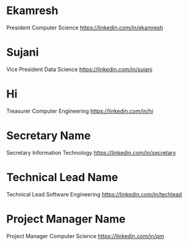 # Ekamresh
President
Computer Science
https://linkedin.com/in/ekamresh

# Sujani
Vice President
Data Science
https://linkedin.com/in/sujani

# Hi
Treasurer
Computer Engineering
https://linkedin.com/in/hi

# Secretary Name
Secretary
Information Technology
https://linkedin.com/in/secretary

# Technical Lead Name
Technical Lead
Software Engineering
https://linkedin.com/in/techlead

# Project Manager Name
Project Manager
Computer Science
https://linkedin.com/in/pm